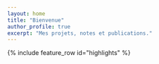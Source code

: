 ```yaml
---
layout: home
title: "Bienvenue"
author_profile: true
excerpt: "Mes projets, notes et publications."
---
```


{% include feature_row id="highlights" %}
